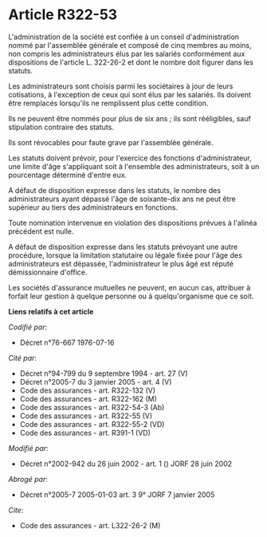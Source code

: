 # Article R322-53

L'administration de la société est confiée à un conseil d'administration nommé par l'assemblée générale et composé de cinq
membres au moins, non compris les administrateurs élus par les salariés conformément aux dispositions de l'article L.
322-26-2 et dont le nombre doit figurer dans les statuts.

Les administrateurs sont choisis parmi les sociétaires à jour de leurs cotisations, à l'exception de ceux qui sont élus par
les salariés. Ils doivent être remplacés lorsqu'ils ne remplissent plus cette condition.

Ils ne peuvent être nommés pour plus de six ans ; ils sont rééligibles, sauf stipulation contraire des statuts.

Ils sont révocables pour faute grave par l'assemblée générale.

Les statuts doivent prévoir, pour l'exercice des fonctions d'administrateur, une limite d'âge s'appliquant soit à l'ensemble
des administrateurs, soit à un pourcentage déterminé d'entre eux.

A défaut de disposition expresse dans les statuts, le nombre des administrateurs ayant dépassé l'âge de soixante-dix ans ne
peut être supérieur au tiers des administrateurs en fonctions.

Toute nomination intervenue en violation des dispositions prévues à l'alinéa précédent est nulle.

A défaut de disposition expresse dans les statuts prévoyant une autre procédure, lorsque la limitation statutaire ou légale
fixée pour l'âge des administrateurs est dépassée, l'administrateur le plus âgé est réputé démissionnaire d'office.

Les sociétés d'assurance mutuelles ne peuvent, en aucun cas, attribuer à forfait leur gestion à quelque personne ou à
quelqu'organisme que ce soit.

**Liens relatifs à cet article**

_Codifié par_:

  - Décret n°76-667 1976-07-16

_Cité par_:

  - Décret n°94-799 du 9 septembre 1994 - art. 27 (V)
  - Décret n°2005-7 du 3 janvier 2005 - art. 4 (V)
  - Code des assurances - art. R322-132 (V)
  - Code des assurances - art. R322-162 (M)
  - Code des assurances - art. R322-54-3 (Ab)
  - Code des assurances - art. R322-55 (V)
  - Code des assurances - art. R322-55-2 (VD)
  - Code des assurances - art. R391-1 (VD)

_Modifié par_:

  - Décret n°2002-942 du 26 juin 2002 - art. 1 () JORF 28 juin 2002

_Abrogé par_:

  - Décret n°2005-7 2005-01-03 art. 3 9° JORF 7 janvier 2005

_Cite_:

  - Code des assurances - art. L322-26-2 (M)
